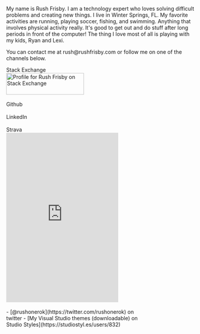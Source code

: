 
My name is Rush Frisby. I am a technology expert who loves solving difficult problems and creating new things. I live in Winter Springs, FL. My favorite activities are running, playing soccer, fishing, and swimming. Anything that involves physical activity really. It's good to get out and do stuff after long periods in front of the computer! The thing I love most of all is playing with my kids, Ryan and Lexi.

You can contact me at <span>rush</span><span>&#64;</span><span>rushfrisby.com</span> or follow me on one of the channels below.

<style type="text/css">
#ghcard-rushfrisby-1 {
margin: 0 !important;
height: auto !important;
}
</style>

<div style="width:364px;">
    Stack Exchange<br/>
    <a href="https://stackexchange.com/users/98607"><img src="https://stackexchange.com/users/flair/98607.png" width="208" height="58" alt="Profile for Rush Frisby on Stack Exchange" title="Profile for Rush Frisby on Stack Exchange" style="padding:0;margin:0;"></a>
</div>
<br/>
<div style="width:364px;">
    Github<br/>
    <div class="github-card" data-github="rushfrisby" data-width="400" data-height="" data-theme="default"></div><script src="https://cdn.jsdelivr.net/github-cards/latest/widget.js"></script>
</div>
<br/>
<div style="width:364px;">
    LinkedIn<br/>
    <script src="https://platform.linkedin.com/in.js" type="text/javascript"></script><script type="IN/MemberProfile" data-id="https://www.linkedin.com/in/rushfrisby" data-format="inline" data-related="false"></script>
</div>
<br/>
<div style="width:364px;">
    Strava<br/>
    <iframe height='454' width='300' frameborder='0' allowtransparency='true' scrolling='no' src='https://www.strava.com/athletes/41463615/latest-rides/f2e44aed2d94582d5306241ece8fc5fc067cbae9'></iframe>
</div>
<br/>
<div style="width:364px;">
    - [@rushonerok](https://twitter.com/rushonerok) on twitter
    - [My Visual Studio themes (downloadable) on Studio Styles](https://studiostyl.es/users/832)
</div>
